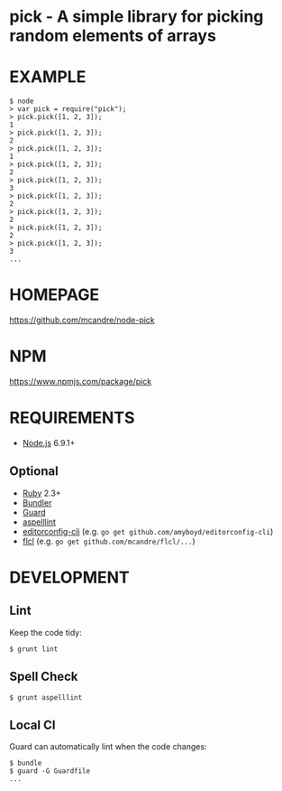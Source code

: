 # pick - A simple library for picking random elements of arrays

# EXAMPLE

```
$ node
> var pick = require("pick");
> pick.pick([1, 2, 3]);
1
> pick.pick([1, 2, 3]);
2
> pick.pick([1, 2, 3]);
1
> pick.pick([1, 2, 3]);
2
> pick.pick([1, 2, 3]);
3
> pick.pick([1, 2, 3]);
2
> pick.pick([1, 2, 3]);
2
> pick.pick([1, 2, 3]);
2
> pick.pick([1, 2, 3]);
3
...
```

# HOMEPAGE

https://github.com/mcandre/node-pick

# NPM

https://www.npmjs.com/package/pick

# REQUIREMENTS

* [Node.js](http://nodejs.org/) 6.9.1+

## Optional

* [Ruby](https://www.ruby-lang.org/) 2.3+
* [Bundler](http://bundler.io/)
* [Guard](http://guardgem.org/)
* [aspelllint](https://github.com/mcandre/aspelllint)
* [editorconfig-cli](https://github.com/amyboyd/editorconfig-cli) (e.g. `go get github.com/amyboyd/editorconfig-cli`)
* [flcl](https://github.com/mcandre/flcl) (e.g. `go get github.com/mcandre/flcl/...`)

# DEVELOPMENT

## Lint

Keep the code tidy:

```
$ grunt lint
```

## Spell Check

```
$ grunt aspelllint
```

## Local CI

Guard can automatically lint when the code changes:

```
$ bundle
$ guard -G Guardfile
...
```
